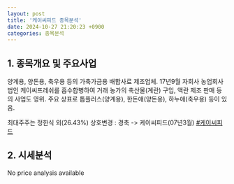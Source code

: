 ```yaml
---
layout: post
title: '케이씨피드 종목분석'
date: 2024-10-27 21:20:23 +0900
categories: 종목분석
---
```


## 1. 종목개요 및 주요사업

양계용, 양돈용, 축우용 등의 가축가금용 배합사료 제조업체. 17년9월 자회사 농업회사법인 케이씨프레쉬를 흡수합병하여 거래 농가의 축산물(계란) 구입, 액란 제조 판매 등의 사업도 영위. 주요 상표로 톱플러스(양계용), 한돈애(양돈용), 하누애(축우용) 등이 있음. 

최대주주는 정한식 외(26.43%) 상호변경 : 경축 -> 케이씨피드(07년3월)
[#케이씨피드](#)

## 2. 시세분석

No price analysis available
